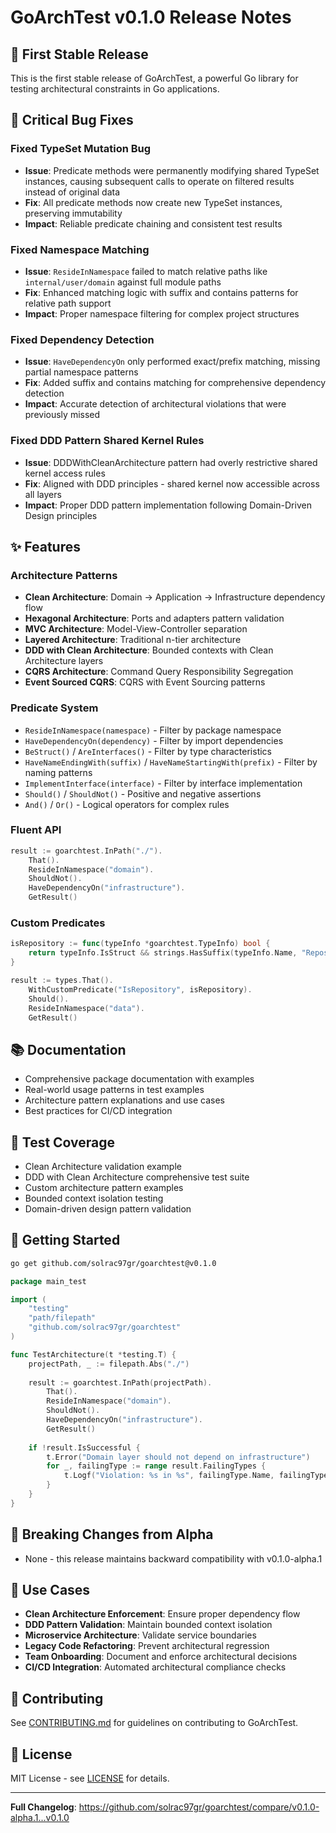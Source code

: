 # GoArchTest v0.1.0 Release Notes

## 🎉 First Stable Release

This is the first stable release of GoArchTest, a powerful Go library for testing architectural constraints in Go applications.

## 🔧 Critical Bug Fixes

### Fixed TypeSet Mutation Bug
- **Issue**: Predicate methods were permanently modifying shared TypeSet instances, causing subsequent calls to operate on filtered results instead of original data
- **Fix**: All predicate methods now create new TypeSet instances, preserving immutability
- **Impact**: Reliable predicate chaining and consistent test results

### Fixed Namespace Matching
- **Issue**: `ResideInNamespace` failed to match relative paths like `internal/user/domain` against full module paths
- **Fix**: Enhanced matching logic with suffix and contains patterns for relative path support
- **Impact**: Proper namespace filtering for complex project structures

### Fixed Dependency Detection  
- **Issue**: `HaveDependencyOn` only performed exact/prefix matching, missing partial namespace patterns
- **Fix**: Added suffix and contains matching for comprehensive dependency detection
- **Impact**: Accurate detection of architectural violations that were previously missed

### Fixed DDD Pattern Shared Kernel Rules
- **Issue**: DDDWithCleanArchitecture pattern had overly restrictive shared kernel access rules
- **Fix**: Aligned with DDD principles - shared kernel now accessible across all layers
- **Impact**: Proper DDD pattern implementation following Domain-Driven Design principles

## ✨ Features

### Architecture Patterns
- **Clean Architecture**: Domain → Application → Infrastructure dependency flow
- **Hexagonal Architecture**: Ports and adapters pattern validation  
- **MVC Architecture**: Model-View-Controller separation
- **Layered Architecture**: Traditional n-tier architecture
- **DDD with Clean Architecture**: Bounded contexts with Clean Architecture layers
- **CQRS Architecture**: Command Query Responsibility Segregation
- **Event Sourced CQRS**: CQRS with Event Sourcing patterns

### Predicate System
- `ResideInNamespace(namespace)` - Filter by package namespace
- `HaveDependencyOn(dependency)` - Filter by import dependencies  
- `BeStruct()` / `AreInterfaces()` - Filter by type characteristics
- `HaveNameEndingWith(suffix)` / `HaveNameStartingWith(prefix)` - Filter by naming patterns
- `ImplementInterface(interface)` - Filter by interface implementation
- `Should()` / `ShouldNot()` - Positive and negative assertions
- `And()` / `Or()` - Logical operators for complex rules

### Fluent API
```go
result := goarchtest.InPath("./").
    That().
    ResideInNamespace("domain").
    ShouldNot().
    HaveDependencyOn("infrastructure").
    GetResult()
```

### Custom Predicates
```go
isRepository := func(typeInfo *goarchtest.TypeInfo) bool {
    return typeInfo.IsStruct && strings.HasSuffix(typeInfo.Name, "Repository")
}

result := types.That().
    WithCustomPredicate("IsRepository", isRepository).
    Should().
    ResideInNamespace("data").
    GetResult()
```

## 📚 Documentation

- Comprehensive package documentation with examples
- Real-world usage patterns in test examples
- Architecture pattern explanations and use cases
- Best practices for CI/CD integration

## 🧪 Test Coverage

- Clean Architecture validation example
- DDD with Clean Architecture comprehensive test suite
- Custom architecture pattern examples
- Bounded context isolation testing
- Domain-driven design pattern validation

## 🚀 Getting Started

```bash
go get github.com/solrac97gr/goarchtest@v0.1.0
```

```go
package main_test

import (
    "testing"
    "path/filepath"
    "github.com/solrac97gr/goarchtest"
)

func TestArchitecture(t *testing.T) {
    projectPath, _ := filepath.Abs("./")
    
    result := goarchtest.InPath(projectPath).
        That().
        ResideInNamespace("domain").
        ShouldNot().
        HaveDependencyOn("infrastructure").
        GetResult()
        
    if !result.IsSuccessful {
        t.Error("Domain layer should not depend on infrastructure")
        for _, failingType := range result.FailingTypes {
            t.Logf("Violation: %s in %s", failingType.Name, failingType.Package)
        }
    }
}
```

## 🔄 Breaking Changes from Alpha

- None - this release maintains backward compatibility with v0.1.0-alpha.1

## 🎯 Use Cases

- **Clean Architecture Enforcement**: Ensure proper dependency flow
- **DDD Pattern Validation**: Maintain bounded context isolation  
- **Microservice Architecture**: Validate service boundaries
- **Legacy Code Refactoring**: Prevent architectural regression
- **Team Onboarding**: Document and enforce architectural decisions
- **CI/CD Integration**: Automated architectural compliance checks

## 🤝 Contributing

See [CONTRIBUTING.md](CONTRIBUTING.md) for guidelines on contributing to GoArchTest.

## 📄 License

MIT License - see [LICENSE](LICENSE) for details.

---

**Full Changelog**: https://github.com/solrac97gr/goarchtest/compare/v0.1.0-alpha.1...v0.1.0
